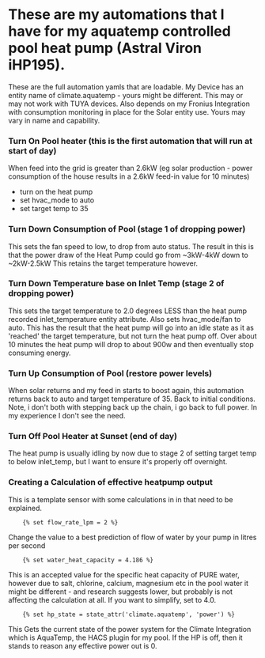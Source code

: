 # These are my automations that I have for my aquatemp controlled pool heat pump (Astral Viron iHP195).

These are the full automation yamls that are loadable. My Device has an entity name of climate.aquatemp - yours might be different. This may or may not work with TUYA devices. Also depends on my Fronius Integration with consumption monitoring in place for the Solar entity use. Yours may vary in name and capability.


### Turn On Pool heater (this is the first automation that will run at start of day)
When feed into the grid is greater than 2.6kW (eg solar production - power consumption of the house results in a 2.6kW feed-in value for 10 minutes)
- turn on the heat pump
- set hvac_mode to auto
- set target temp to 35

### Turn Down Consumption of Pool (stage 1 of dropping power)
This sets the fan speed to low, to drop from auto status. The result in this is that the power draw of the Heat Pump could go from ~3kW-4kW down to ~2kW-2.5kW
This retains the target temperature however.

### Turn Down Temperature base on Inlet Temp (stage 2 of dropping power)
This sets the target temperature to 2.0 degrees LESS than the heat pump recorded inlet_temperature entity attribute. Also sets hvac_mode/fan to auto.
This has the result that the heat pump will go into an idle state as it as 'reached' the target temperature, but not turn the heat pump off.
Over about 10 minutes the heat pump will drop to about 900w and then eventually stop consuming energy.

### Turn Up Consumption of Pool (restore power levels)
When solar returns and my feed in starts to boost again, this automation returns back to auto and target temperature of 35. Back to initial conditions. 
Note, i don't both with stepping back up the chain, i go back to full power. In my experience I don't see the need.

### Turn Off Pool Heater at Sunset (end of day)
The heat pump is usually idling by now due to stage 2 of setting target temp to below inlet_temp, but I want to ensure it's properly off overnight.

### Creating a Calculation of effective heatpump output ###
This is a template sensor with some calculations in in that need to be explained.

        {% set flow_rate_lpm = 2 %} 
        
Change the value to a best prediction of flow of water by your pump in litres per second

        {% set water_heat_capacity = 4.186 %}
        
This is an accepted value for the specific heat capacity of PURE water, however due to salt, chlorine, calcium, magnesium etc in the pool water it might be different - and research suggests lower, but probably is not affecting the calculation at all. If you want to simplify, set to 4.0.

        {% set hp_state = state_attr('climate.aquatemp', 'power') %}

This Gets the current state of the power system for the Climate Integration which is AquaTemp, the HACS plugin for my pool. If the HP is off, then it stands to reason any effective power out is 0.
